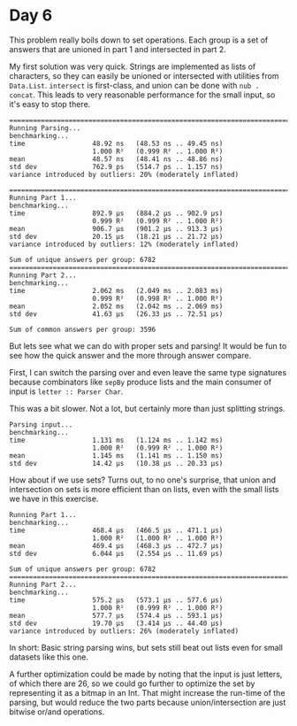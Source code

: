 # Day 6

This problem really boils down to set operations.  Each group is a set of answers that are unioned in part 1 and intersected in part 2.

My first solution was very quick.  Strings are implemented as lists of characters, so they can easily be unioned or intersected with utilities from `Data.List`.  `intersect` is first-class, and union  can be done with `nub . concat`.  This leads to very reasonable performance for the small input, so it's easy to stop there.

```
================================================================================
Running Parsing...
benchmarking...
time                 48.92 ns   (48.53 ns .. 49.45 ns)
                     1.000 R²   (0.999 R² .. 1.000 R²)
mean                 48.57 ns   (48.41 ns .. 48.86 ns)
std dev              762.9 ps   (514.7 ps .. 1.157 ns)
variance introduced by outliers: 20% (moderately inflated)

================================================================================
Running Part 1...
benchmarking...
time                 892.9 μs   (884.2 μs .. 902.9 μs)
                     0.999 R²   (0.999 R² .. 1.000 R²)
mean                 906.7 μs   (901.2 μs .. 913.3 μs)
std dev              20.15 μs   (18.21 μs .. 21.72 μs)
variance introduced by outliers: 12% (moderately inflated)

Sum of unique answers per group: 6782
================================================================================
Running Part 2...
benchmarking...
time                 2.062 ms   (2.049 ms .. 2.083 ms)
                     0.999 R²   (0.998 R² .. 1.000 R²)
mean                 2.052 ms   (2.042 ms .. 2.069 ms)
std dev              41.63 μs   (26.33 μs .. 72.51 μs)

Sum of common answers per group: 3596
```

But lets see what we can do with proper sets and parsing!  It would be fun to see how the quick answer and the more through answer compare.

First, I can switch the parsing over and even leave the same type signatures because combinators like `sepBy` produce lists and the main consumer of input is `letter :: Parser Char`.

This was a bit slower.  Not a lot, but certainly more than just splitting strings.

```
Parsing input...
benchmarking...
time                 1.131 ms   (1.124 ms .. 1.142 ms)
                     1.000 R²   (0.999 R² .. 1.000 R²)
mean                 1.145 ms   (1.141 ms .. 1.150 ms)
std dev              14.42 μs   (10.38 μs .. 20.33 μs)
```

How about if we use sets? Turns out, to no one's surprise, that union and intersection on sets is more efficient than on lists, even with the small lists we have in this exercise.

```
Running Part 1...
benchmarking...
time                 468.4 μs   (466.5 μs .. 471.1 μs)
                     1.000 R²   (1.000 R² .. 1.000 R²)
mean                 469.4 μs   (468.3 μs .. 472.7 μs)
std dev              6.044 μs   (2.554 μs .. 11.69 μs)

Sum of unique answers per group: 6782
================================================================================
Running Part 2...
benchmarking...
time                 575.2 μs   (573.1 μs .. 577.6 μs)
                     1.000 R²   (0.999 R² .. 1.000 R²)
mean                 577.7 μs   (574.4 μs .. 593.1 μs)
std dev              19.70 μs   (3.414 μs .. 44.40 μs)
variance introduced by outliers: 26% (moderately inflated)
```

In short: Basic string parsing wins, but sets still beat out lists even for small datasets like this one.

A further optimization could be made by noting that the input is just letters, of which there are 26, so we could go further to optimize the set by representing it as a bitmap in an Int.  That might increase the run-time of the parsing, but would reduce the two parts because union/intersection are just bitwise or/and operations.